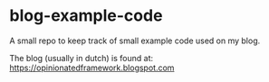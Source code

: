 blog-example-code
=================

A small repo to keep track of small example code used on my blog.

The blog (usually in dutch) is found at: https://opinionatedframework.blogspot.com